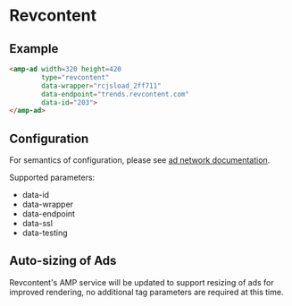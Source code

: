 <!---
Copyright 2015 The AMP HTML Authors. All Rights Reserved.

Licensed under the Apache License, Version 2.0 (the "License");
you may not use this file except in compliance with the License.
You may obtain a copy of the License at

      http://www.apache.org/licenses/LICENSE-2.0

Unless required by applicable law or agreed to in writing, software
distributed under the License is distributed on an "AS-IS" BASIS,
WITHOUT WARRANTIES OR CONDITIONS OF ANY KIND, either express or implied.
See the License for the specific language governing permissions and
limitations under the License.
-->

# Revcontent

## Example

```html
<amp-ad width=320 height=420
        type="revcontent"
        data-wrapper="rcjsload_2ff711"
        data-endpoint="trends.revcontent.com"
        data-id="203">
</amp-ad>
```

## Configuration

For semantics of configuration, please see [ad network documentation](http://faq.revcontent.com/support/solutions/5000137293).

Supported parameters:

- data-id
- data-wrapper
- data-endpoint
- data-ssl
- data-testing

## Auto-sizing of Ads

Revcontent's AMP service will be updated to support resizing of ads for improved rendering, no additional tag parameters are required at this time.